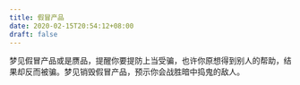 ```yaml
---
title: 假冒产品
date: 2020-02-15T20:54:12+08:00
draft: false
---
```


梦见假冒产品或是赝品，提醒你要提防上当受骗，也许你原想得到别人的帮助，结果却反而被骗。梦见销毁假冒产品，预示你会战胜暗中捣鬼的敌人。